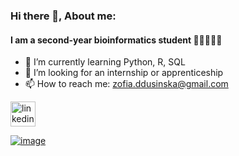 ### Hi there 👋, About me: 
#### I am a second-year bioinformatics student   👩🏼‍💻🧬🦠

- 🌱 I’m currently learning Python, R, SQL 
- 💫 I’m looking for an internship or apprenticeship
- 📫 How to reach me: zofia.ddusinska@gmail.com 



 [<img src='https://cdn.jsdelivr.net/npm/simple-icons@3.0.1/icons/linkedin.svg' alt='linkedin' height='40'>](https://www.linkedin.com/in/zofia-dusińska-23502327b/) 
  




[![image](https://github.com/zosiadd/zosiadd/assets/120915010/3044a484-7271-4548-bb46-9edc881b164d)](https://media.giphy.com/media/VPnfM9bmR0ZaQo3qtK/giphy.gif)


